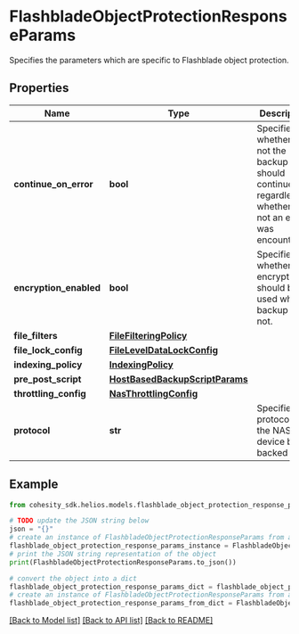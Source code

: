 # FlashbladeObjectProtectionResponseParams

Specifies the parameters which are specific to Flashblade object protection.

## Properties

Name | Type | Description | Notes
------------ | ------------- | ------------- | -------------
**continue_on_error** | **bool** | Specifies whether or not the backup should continue regardless of whether or not an error was encountered. | [optional] 
**encryption_enabled** | **bool** | Specifies whether the encryption should be used while backup or not. | [optional] 
**file_filters** | [**FileFilteringPolicy**](FileFilteringPolicy.md) |  | [optional] 
**file_lock_config** | [**FileLevelDataLockConfig**](FileLevelDataLockConfig.md) |  | [optional] 
**indexing_policy** | [**IndexingPolicy**](IndexingPolicy.md) |  | [optional] 
**pre_post_script** | [**HostBasedBackupScriptParams**](HostBasedBackupScriptParams.md) |  | [optional] 
**throttling_config** | [**NasThrottlingConfig**](NasThrottlingConfig.md) |  | [optional] 
**protocol** | **str** | Specifies the protocol of the NAS device being backed up. | [optional] 

## Example

```python
from cohesity_sdk.helios.models.flashblade_object_protection_response_params import FlashbladeObjectProtectionResponseParams

# TODO update the JSON string below
json = "{}"
# create an instance of FlashbladeObjectProtectionResponseParams from a JSON string
flashblade_object_protection_response_params_instance = FlashbladeObjectProtectionResponseParams.from_json(json)
# print the JSON string representation of the object
print(FlashbladeObjectProtectionResponseParams.to_json())

# convert the object into a dict
flashblade_object_protection_response_params_dict = flashblade_object_protection_response_params_instance.to_dict()
# create an instance of FlashbladeObjectProtectionResponseParams from a dict
flashblade_object_protection_response_params_from_dict = FlashbladeObjectProtectionResponseParams.from_dict(flashblade_object_protection_response_params_dict)
```
[[Back to Model list]](../README.md#documentation-for-models) [[Back to API list]](../README.md#documentation-for-api-endpoints) [[Back to README]](../README.md)


